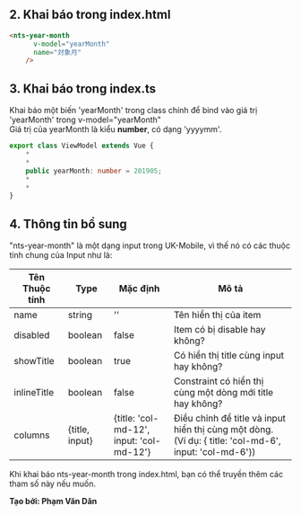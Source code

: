## 2. Khai báo trong index.html

```html
<nts-year-month
      v-model="yearMonth"
      name="対象月"
    />
```

## 3. Khai báo trong index.ts

Khai báo một biến 'yearMonth' trong class chính để bind vào giá trị 'yearMonth' trong v-model="yearMonth"  
Giá trị của yearMonth là kiểu **number**, có dạng 'yyyymm'.

```ts
export class ViewModel extends Vue {
    *
    *
    public yearMonth: number = 201905;
    *
    *
}
```
## 4. Thông tin bổ sung

"nts-year-month" là một dạng input trong UK-Mobile, vì thế nó có các thuộc tính chung của Input như là: 

| Tên Thuộc tính| Type | Mặc định | Mô tả |
| --------------|------| -------- | ------|
| name | string | '' | Tên hiển thị của item |
| disabled | boolean | false | Item có bị disable hay không? |
| showTitle | boolean | true | Có hiển thị title cùng input hay không? |
| inlineTitle | boolean | false | Constraint có hiển thị cùng một dòng mới title hay không? |
| columns | {title, input} | {title: 'col-md-12', input: 'col-md-12'} | Điều chỉnh để title và input hiển thị cùng một dòng. (Ví dụ: { title: 'col-md-6', input: 'col-md-6'})|

Khi khai báo nts-year-month trong index.html, bạn có thể truyền thêm các tham số này nếu muốn.  

**Tạo bởi: Phạm Văn Dân**


